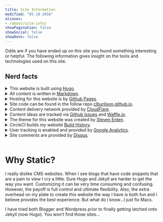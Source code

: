 ```yaml
---
title: Site Information
modified: "05-18-2016"
aliases:
- /about/site-info/
showPagination: false
showSocial: false
showDate: false
---
```


Odds are if you have ended up on this site you found something interesting or helpful. The following information gives insight on the tools and technologies used on this site.

## Nerd facts

<article>

<details>
  <summary>This website is built using <u><a target="_blank" href="https://gohugo.io/">Hugo</a></u>.</summary>
  <p>Hugo is the backbone of this site. It is a powerful engine that allows me to write plain text files. Hugo then handles converting all the css, code blocks, html snippets, etc. into a pretty static web site. Since this site is static it allows me to quickly modify sections. Also, it is quite fast to serve static pages so response time should always be pretty good. Prior to Hugo I was using the static generator <a target="_blank" href="https://jekyllrb.com/">Jekyll</a>. </p>
</details>
<details>
  <summary>All content is written in <u><a target="_blank" href="http://en.wikipedia.org/wiki/Markdown">Markdown</a></u>.</summary>
  <p>If you are not familiar with markdown it allows me to write plain text in such a way that an engine will be able to transform that text into a rich format like html. All this means I can write using any text editor I want (even vim if I so please) and create content without having to write all those dirty html tags. How many times have you forgotten to add that forward slash on a end tag resulting in a malformed page? </p>
</details>
<details>
  <summary>Hosting for this website is by <u><a target="_blank" href="https://pages.github.com/">Github Pages</a></u>.</summary>
  <p>Github pages makes hosting a website easy. If Jekyll is my bread, Github Pages is my butter. Hosting a website via Apache, Nginx, or IIS isn't rocket science however by using Github my raw code and static html are right next to each other. As you can imagine this makes things easier to troubleshoot. </p>
</details>
<details>
  <summary>Site code can be found in the follow repo <u><a target="_blank" href="https://github.com/clburlison/clburlison.github.io">clburlison.github.io</a></u>.</summary>
  <p>I <3 Github. Git is such a nice version control system to work with. All content is publicly accessible for two reasons: 1) I want others to be able to see how this site was created. 2) Sharing this code means if you find something you like you are able to copy/paste working code. With that said please don't blatantly steal written work of mine without crediting me. </p>
</details>
<details>
  <summary>Content delivery network provided by <u><a target="_blank" href="http://www.cloudflare.com">CloudFlare</a></u>.</summary>
  <p>Cloudflare is much more than just my Content deliver network (CDN). Cloudflare also runs my DNS for the domain clburlison.com, has the ability to directly inject code into my website, gives me a flexible SSL for free, and has some nice built in reporting features. Of those the SSL certificate is likely the coolest. Though I do not have a true SSL setup, content that you view is secure from your end to Cloudflare's servers.</p>
</details>
<details>
  <summary>Content ideas are tracked via <u><a target="_blank" href="https://github.com/clburlison/clburlison.github.io/issues">Github Issues</a></u> and <u><a target="_blank" href="https://waffle.io/clburlison/clburlison.github.io">Waffle.io</a></u>.</summary>
  <p><a href="http://waffle.io/clburlison/clburlison.github.io"><img src="https://badge.waffle.io/clburlison/clburlison.github.io.svg?label=ready&title=Ready" alt="Ready"></a>
    <a href="http://waffle.io/clburlison/clburlison.github.io"><img src="https://badge.waffle.io/clburlison/clburlison.github.io.svg?label=in%20progress&title=In%20Progress" alt="In Progress"></a><br>
    At any given time I might have 20 plus ideas or topics that I wish to write about. To keep track of these various ideas I create a Github issue. This allows me to add links or any notes that might be needed for me to understand what I wanted to write about. That means some of my issues might not make sense to you. Waffle.io just gives me a visual to keep me working on one or two topics at a time. The "Ready" tag is for content I am planning on writing about soon. The "In Progress" tag is for content ideas I'm working on right now.<br><br> With that said if you ever have any questions or would like for me to write about a specific topic feel free to create an issue and I will certainly think about it.  </p>
</details>
<details>
  <summary>The theme for this website was created by <u><a target="_blank" href="https://github.com/enten/">Steven Enten</a></u>.</summary>
  <p>The theme <a target="_blank" href="https://github.com/enten/hyde-y">hyde-y</a> is an enhanced port of the Jekyll "Hyde" theme.</p>
</details>
<details>
  <summary>CircleCI builds my website <u><a target="_blank" href="https://circleci.com/gh/clburlison/clburlison.github.io">Build History</a></u>.</summary>
  <p><a href="https://circleci.com/gh/clburlison/clburlison.github.io"><img src="https://circleci.com/gh/clburlison/clburlison.github.io.svg?style=svg" alt="Build Status"></a> <br>
    CircleCI is a continuous integration application that pulls the contents of my Github repo on every commit I submit to the source branch. The purpose of using CircleCI to build my Hugo site is so I no longer have to manually manage any of the master branch, which is where all of the html files are stored. Other benefits to using CircleCI include the ability to have a running record of all my builds. This allows me to know at any given point in time when I broke something. In the past this site used Travis CI however CircleCI is way faster.</p>
</details>
<details>
  <summary>User tracking is enabled and provided by <u><a target="_blank" href="https://www.google.com/analytics/">Google Analytics</a></u>.</summary>
  <p>Google rules the world. I do enable user tracking simply for the purpose of knowing viewership. Knowing which articles are the most popular help me when deciding what content I want to write about next.</p>
</details>
<details>
  <summary>Site comments are provided by <u><a target="_blank" href="https://disqus.com">Disqus</a></u>.</summary>
  <p>Disqus is a free service. It is widely used. It also allows users to login via different social media sites. What is not to like?</p>
</details>

</article>

<br>

# Why Static?
I really dislike CMS websites. When I see blogs that have code snippets that are a pain to view I cry a little. Sure Hugo and Jekyll are harder to get the way you want. Customizing it can be very time consuming and confusing. However, the payoff is full control and ultimate flexibility. Also, the extra overhead on my plate to create this website the way I have is both fun and I believe provides the best experience. But what do I know...I just fix Macs.

I have tried both Blogger and Wordpress prior to finally getting latched onto Jekyll (now Hugo). You won't find those sites...
